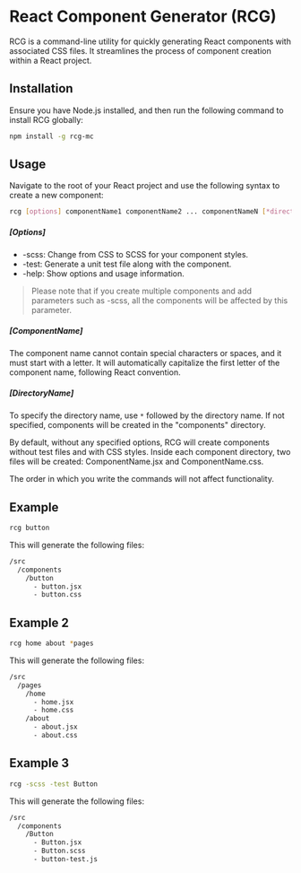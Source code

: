 # React Component Generator (RCG)

RCG is a command-line utility for quickly generating React components with associated CSS files. It streamlines the process of component creation within a React project.

## Installation

Ensure you have Node.js installed, and then run the following command to install RCG globally:

```bash
npm install -g rcg-mc
```

## Usage

Navigate to the root of your React project and use the following syntax to create a new component:
```bash
rcg [options] componentName1 componentName2 ... componentNameN [*directoryName]
```
##### [Options]
- -scss: Change from CSS to SCSS for your component styles.
- -test: Generate a unit test file along with the component.
- -help: Show options and usage information.

> Please note that if you create multiple components and add parameters such as -scss, all the components will be affected by this parameter.

##### [ComponentName]
The component name cannot contain special characters or spaces, and it must start with a letter. It will automatically capitalize the first letter of the component name, following React convention.

##### [DirectoryName]
To specify the directory name, use `*` followed by the directory name.
If not specified, components will be created in the "components" directory.

By default, without any specified options, RCG will create components without test files and with CSS styles. Inside each component directory, two files will be created: ComponentName.jsx and ComponentName.css.

The order in which you write the commands will not affect functionality.


## Example

```bash
rcg button
```
This will generate the following files:

```bash
/src
  /components
    /button
      - button.jsx
      - button.css
```
## Example 2

```bash
rcg home about *pages
```
This will generate the following files:

```bash
/src
  /pages
    /home
      - home.jsx
      - home.css
    /about
      - about.jsx
      - about.css
```

## Example 3

```bash
rcg -scss -test Button
```
This will generate the following files:

```bash
/src
  /components
    /Button
      - Button.jsx
      - Button.scss
      - button-test.js
```
